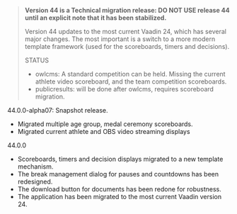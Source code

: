 > **Version 44 is a Technical migration release: DO NOT USE release 44 until an explicit note that it has been stabilized.**
>
> Version 44 updates to the most current Vaadin 24, which has several major changes. The most important is a switch to a more modern template framework (used for the scoreboards, timers and decisions).
>
> STATUS
>
> - owlcms:  A standard competition can be held.  Missing the current athlete video scoreboard, and the team competition scoreboards.
> - publicresults: will be done after owlcms, requires scoreboard migration.

44.0.0-alpha07: Snapshot release.

- Migrated multiple age group, medal ceremony scoreboards.
- Migrated current athlete and OBS video streaming displays

44.0.0

- Scoreboards, timers and decision displays migrated to a new template mechanism.
- The break management dialog for pauses and countdowns has been redesigned.
- The download button for documents has been redone for robustness.
- The application has been migrated to the most current Vaadin version 24.
